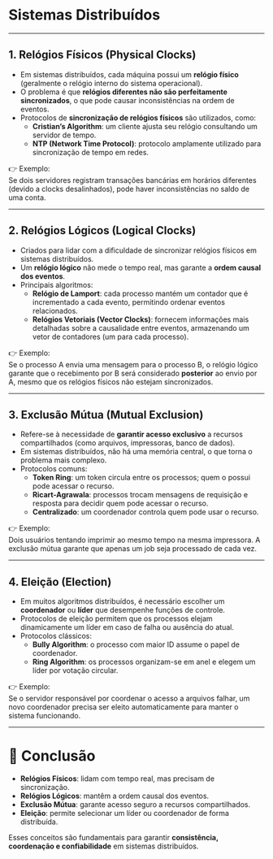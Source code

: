 # Sistemas Distribuídos

---

## 1. Relógios Físicos (Physical Clocks)

- Em sistemas distribuídos, cada máquina possui um **relógio físico** (geralmente o relógio interno do sistema operacional).
- O problema é que **relógios diferentes não são perfeitamente sincronizados**, o que pode causar inconsistências na ordem de eventos.
- Protocolos de **sincronização de relógios físicos** são utilizados, como:
  - **Cristian’s Algorithm**: um cliente ajusta seu relógio consultando um servidor de tempo.
  - **NTP (Network Time Protocol)**: protocolo amplamente utilizado para sincronização de tempo em redes.

👉 Exemplo:  
Se dois servidores registram transações bancárias em horários diferentes (devido a clocks desalinhados), pode haver inconsistências no saldo de uma conta.

---

## 2. Relógios Lógicos (Logical Clocks)

- Criados para lidar com a dificuldade de sincronizar relógios físicos em sistemas distribuídos.
- Um **relógio lógico** não mede o tempo real, mas garante a **ordem causal dos eventos**.
- Principais algoritmos:
  - **Relógio de Lamport**: cada processo mantém um contador que é incrementado a cada evento, permitindo ordenar eventos relacionados.
  - **Relógios Vetoriais (Vector Clocks)**: fornecem informações mais detalhadas sobre a causalidade entre eventos, armazenando um vetor de contadores (um para cada processo).

👉 Exemplo:  
Se o processo A envia uma mensagem para o processo B, o relógio lógico garante que o recebimento por B será considerado **posterior** ao envio por A, mesmo que os relógios físicos não estejam sincronizados.

---

## 3. Exclusão Mútua (Mutual Exclusion)

- Refere-se à necessidade de **garantir acesso exclusivo** a recursos compartilhados (como arquivos, impressoras, banco de dados).
- Em sistemas distribuídos, não há uma memória central, o que torna o problema mais complexo.
- Protocolos comuns:
  - **Token Ring**: um token circula entre os processos; quem o possui pode acessar o recurso.
  - **Ricart-Agrawala**: processos trocam mensagens de requisição e resposta para decidir quem pode acessar o recurso.
  - **Centralizado**: um coordenador controla quem pode usar o recurso.

👉 Exemplo:  
Dois usuários tentando imprimir ao mesmo tempo na mesma impressora. A exclusão mútua garante que apenas um job seja processado de cada vez.

---

## 4. Eleição (Election)

- Em muitos algoritmos distribuídos, é necessário escolher um **coordenador** ou **líder** que desempenhe funções de controle.
- Protocolos de eleição permitem que os processos elejam dinamicamente um líder em caso de falha ou ausência do atual.
- Protocolos clássicos:
  - **Bully Algorithm**: o processo com maior ID assume o papel de coordenador.
  - **Ring Algorithm**: os processos organizam-se em anel e elegem um líder por votação circular.

👉 Exemplo:  
Se o servidor responsável por coordenar o acesso a arquivos falhar, um novo coordenador precisa ser eleito automaticamente para manter o sistema funcionando.

---

# 📌 Conclusão

- **Relógios Físicos**: lidam com tempo real, mas precisam de sincronização.  
- **Relógios Lógicos**: mantêm a ordem causal dos eventos.  
- **Exclusão Mútua**: garante acesso seguro a recursos compartilhados.  
- **Eleição**: permite selecionar um líder ou coordenador de forma distribuída.  

Esses conceitos são fundamentais para garantir **consistência, coordenação e confiabilidade** em sistemas distribuídos.
